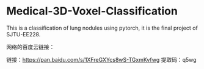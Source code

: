 # Medical-3D-Voxel-Classification
This is a classification of lung nodules using pytorch, it is the final project of SJTU-EE228.

网络的百度云链接：

链接：https://pan.baidu.com/s/1XFreGXYcs8wS-TGxmKvfwg 
提取码：q5wg
